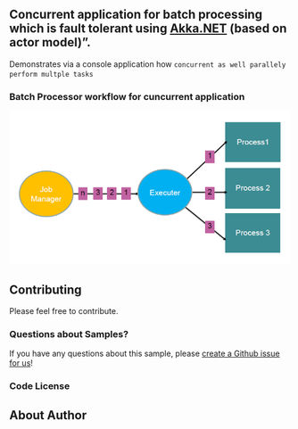 ﻿## Concurrent application for batch processing which is fault tolerant using [Akka.NET](http://getakka.net/ "Akka.NET - .NET distributed actor framework") (based on actor model)”. 
Demonstrates via a console application how `concurrent as well parallely perform multple tasks` 
### Batch Processor workflow for cuncurrent application

![Image of Workflow](/Concurrent_Application/Workflow.PNG)

## Contributing

Please feel free to contribute.

### Questions about Samples?

If you have any questions about this sample, please [create a Github issue for us](https://github.com/vtthombre/Generic-Batch-Processor-using-Akka.NET/issues)!

### Code License


## About Author






